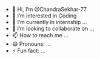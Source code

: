 - 👋 Hi, I’m @ChandraSekhar-77
- 👀 I’m interested in Coding 
- 🌱 I’m currently in internship ...
- 💞️ I’m looking to collaborate on ...
- 📫 How to reach me ...
- 😄 Pronouns: ...
- ⚡ Fun fact: ...

<!---
ChandraSekhar-77/ChandraSekhar-77 is a ✨ special ✨ repository because its `README.md` (this file) appears on your GitHub profile.
You can click the Preview link to take a look at your changes.
--->
